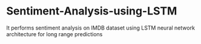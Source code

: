 # Sentiment-Analysis-using-LSTM
It performs sentiment analysis on IMDB dataset using LSTM neural network architecture for long range predictions
